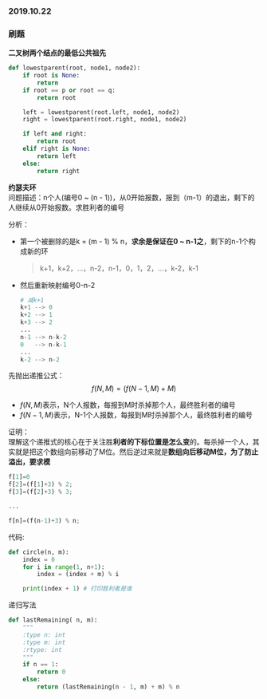 ### **2019.10.22**

### **刷题**  

**二叉树两个结点的最低公共祖先**
```python
def lowestparent(root, node1, node2):
    if root is None:
        return 
    if root == p or root == q:
        return root

    left = lowestparent(root.left, node1, node2)
    right = lowestparent(root.right, node1, node2)

    if left and right:
        return root
    elif right is None:
        return left
    else:
        return right
```


**约瑟夫环**  
问题描述：n个人(编号0 ~ (n - 1))，从0开始报数，报到（m-1）的退出，剩下的人继续从0开始报数。求胜利者的编号

分析：
- 第一个被删除的是k = (m - 1) % n，**求余是保证在0 ~ n-1之**，剩下的n-1个构成新的环  
  >  k+1，k+2，...，n-2，n-1，0，1，2，...，k-2，k-1 

- 然后重新映射编号0-n-2
    ```python
    # 减k+1
    k+1 --> 0
    k+2 --> 1
    k+3 --> 2
    ...
    n-1 --> n-k-2
    0   --> n-k-1
    ...
    k-2 --> n-2
    ```
先抛出递推公式：
$$
f(N,M)=(f(N−1,M)+M)%N
$$
- $f(N,M)$表示，N个人报数，每报到M时杀掉那个人，最终胜利者的编号
- $f(N−1,M)$表示，N-1个人报数，每报到M时杀掉那个人，最终胜利者的编号  

证明：  
理解这个递推式的核心在于关注胜**利者的下标位置是怎么变**的。每杀掉一个人，其实就是把这个数组向前移动了M位。然后逆过来就是**数组向后移动M位，为了防止溢出，要求模**
```python
f[1]=0  
f[2]=(f[1]+3) % 2;
f[3]=(f[2]+3) % 3;

...

f[n]=(f(n-1)+3) % n;
```
代码:
```python 
def circle(n, m):
    index = 0
    for i in range(1, n+1):
        index = (index + m) % i

    print(index + 1) # 打印胜利者是谁
```
递归写法
```python
def lastRemaining( n, m):
    """
    :type n: int
    :type m: int
    :rtype: int
    """
    if n == 1:
        return 0
    else:
        return (lastRemaining(n - 1, m) + m) % n
```


